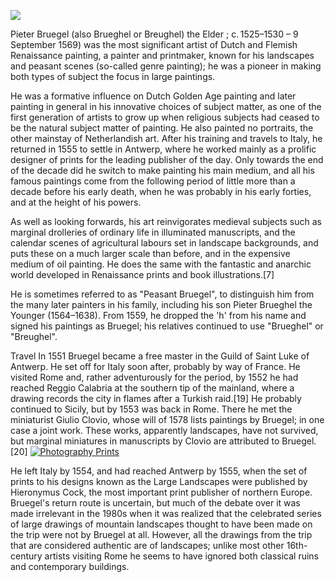 <a href="https://juncture-digital.org"><img src="https://juncture-digital.org/images/ve-button.png"></a>

<param ve-config 
       title="Pieter Bruegel" 
       banner="https://upload.wikimedia.org/wikipedia/commons/thumb/0/09/Pieter_Bruegel_der_%C3%84ltere_-_Landschaft_mit_der_Flucht_nach_%C3%84gypten.jpg/2560px-Pieter_Bruegel_der_%C3%84ltere_-_Landschaft_mit_der_Flucht_nach_%C3%84gypten.jpg" 
       layout="vertical">

<param ve-entity eid="Q43270"> <!--Pieter Bruegel-->
<param ve-entity eid="Q12892"> <!--Antwerp-->


Pieter Bruegel (also Brueghel or Breughel) the Elder ; c. 1525–1530 – 9 September 1569) was the most significant artist of <span eid="Q610877">Dutch and Flemish Renaissance painting</span>, a painter and printmaker, known for his landscapes and peasant scenes (so-called genre painting); he was a pioneer in making both types of subject the focus in large paintings.
<param ve-image fit="contain" url=https://upload.wikimedia.org/wikipedia/commons/thumb/2/28/Pieter_Bruegel_the_Elder_-_The_Painter_and_the_Buyer%2C_ca._1566_-_Google_Art_Project.jpg/641px-Pieter_Bruegel_the_Elder_-_The_Painter_and_the_Buyer%2C_ca._1566_-_Google_Art_Project.jpg>

He was a formative influence on Dutch Golden Age painting and later painting in general in his innovative choices of subject matter, as one of the first generation of artists to grow up when religious subjects had ceased to be the natural subject matter of painting. He also painted no portraits, the other mainstay of Netherlandish art. After his training and travels to Italy, he returned in 1555 to settle in Antwerp, where he worked mainly as a prolific designer of prints for the leading publisher of the day. Only towards the end of the decade did he switch to make painting his main medium, and all his famous paintings come from the following period of little more than a decade before his early death, when he was probably in his early forties, and at the height of his powers.
<param ve-map center="Q12892" zoom="7">
<param ve-entity eid="Q661566"> <!--Dutch Golden Age-->

As well as looking forwards, his art reinvigorates medieval subjects such as marginal drolleries of ordinary life in illuminated manuscripts, and the calendar scenes of agricultural labours set in <span data-click-image-zoomto="2007,725,670,897">landscape backgrounds</span>, and puts these on a much larger scale than before, and in the expensive medium of oil painting. He does the same with the fantastic and anarchic world developed in Renaissance prints and book illustrations.[7]
<param ve-image url=https://upload.wikimedia.org/wikipedia/commons/b/b4/Pieter_Bruegel_d._%C3%84._106.jpg
        label="Hunters in the Snow"
       author="Pieter Bruegel the Elder">

He is sometimes referred to as "Peasant Bruegel", to distinguish him from the many later painters in his family, including his son Pieter Brueghel the Younger (1564–1638). From 1559, he dropped the 'h' from his name and signed his paintings as Bruegel; his relatives continued to use "Brueghel" or "Breughel".
<param ve-image url=https://upload.wikimedia.org/wikipedia/commons/7/70/Pieter_Bruegel_the_Elder_-_Peasant_Wedding_-_Google_Art_Project_2.jpg>

Travel
In 1551 Bruegel became a free master in the Guild of Saint Luke of Antwerp. He set off for Italy soon after, probably by way of France. He visited Rome and, rather adventurously for the period, by 1552 he had reached Reggio Calabria at the southern tip of the mainland, where a drawing records the city in flames after a Turkish raid.[19] He probably continued to Sicily, but by 1553 was back in Rome. There he met the miniaturist Giulio Clovio, whose will of 1578 lists paintings by Bruegel; in one case a joint work. These works, apparently landscapes, have not survived, but marginal miniatures in manuscripts by Clovio are attributed to Bruegel.[20] 
<a href='https://pablo-amaringo.pixels.com/featured/auca-yachai-pablo-amaringo.html'><img src='https://render.fineartamerica.com/images/rendered/share/2863806&domainId=12' alt='Photography Prints' title='Photography Prints' style='border: none;'></a>

He left Italy by 1554, and had reached Antwerp by 1555, when the set of prints to his designs known as the Large Landscapes were published by Hieronymus Cock, the most important print publisher of northern Europe. Bruegel's return route is uncertain, but much of the debate over it was made irrelevant in the 1980s when it was realized that the celebrated series of large drawings of mountain landscapes thought to have been made on the trip were not by Bruegel at all. However, all the drawings from the trip that are considered authentic are of landscapes; unlike most other 16th-century artists visiting Rome he seems to have ignored both classical ruins and contemporary buildings.
<param ve-map center="Q155" zoom="4">
<param ve-map-layer geojson active title="Central Amazonia" url="https://raw.githubusercontent.com/eewrightson/PieterBruegel/main/centralbrazil.json">

